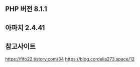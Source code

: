 ## PHP 버전 8.1.1

## 아파치 2.4.41

## 참고사이트
https://fifo22.tistory.com/34
https://blog.cordelia273.space/12
